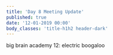 ```yaml
---
title: 'Day 8 Meeting Update'
published: true
date: '12-01-2019 00:00'
body_classes: 'title-h1h2 header-dark'
---
```


big brain academy 12: electric boogaloo

